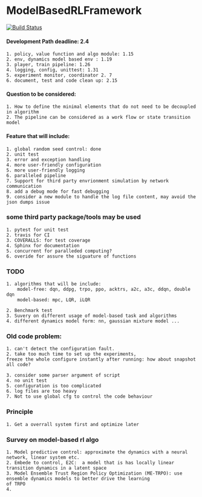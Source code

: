 # ModelBasedRLFramework
[![Build Status](https://travis-ci.com/Lukeeeeee/ModelBasedRLFramework.svg?token=dTo6wB1jmzxu58xyRPX6&branch=master)](https://travis-ci.com/Lukeeeeee/ModelBasedRLFramework)

#### Development Path deadline: 2.4
```
1. policy, value function and algo module: 1.15
2. env, dynamics model based env : 1.19
3. player, train pipeline: 1.26
4. logging, config, unittest: 1.31
5. experiment monitor, coordinator 2. 7
6. document, test and code clean up: 2.15
```


#### Question to be considered:
```
1. How to define the minimal elements that do not need to be decoupled
in algorithm
2. The pipeline can be considered as a work flow or state transition model 
```

#### Feature that will include:
```
1. global random seed control: done
2. unit test
3. error and exception handling
4. more user-friendly configuration
5. more user-friendly logging
6. paralleled pipeline
7. Support for third party envrionment simulation by network communication
8. add a debug mode for fast debugging
9. consider a new module to handle the log file content, may avoid the json dumps issue
```

### some third party package/tools may be used
```
1. pytest for unit test
2. travis for CI
3. COVERALLS: for test coverage 
4. Sphinx for documentation
5. concurrent for paralleded computing?
6. overide for assure the siguature of functions
``` 

### TODO
```
1. algorithms that will be include: 
    model-free: dqn, ddpg, trpo, ppo, acktrs, a2c, a3c, ddqn, double dqn
    model-based: mpc, LQR, iLQR
    
2. Benchmark test
3. Suvery on different usage of model-based task and algorithms
4. different dynamics model form: nn, gaussian mixture model ...
```


### Old code problem:
```
1. can't detect the configuration fault.
2. take too much time to set up the experiments, 
freeze the whole configure instantly after running: how about snapshot all code?

3. consider some parser argument of script 
4. no unit test
5. configuration is too complicated
6. log files are too heavy 
7. Not to use global cfg to control the code behaviour
```

### Principle 
```
1. Get a overrall system first and optimize later

```

### Survey on model-based rl algo

```
1. Model predictive control: approximate the dynamics with a neural network, linear system etc.
2. Embede to control, E2C:  a model that is has locally linear transition dynamics in a latent space
3. Model Ensemble Trust Region Policy Optimization (ME-TRPO): use ensemble dynamics models to better drive the learning 
of TRPO
4. 
```